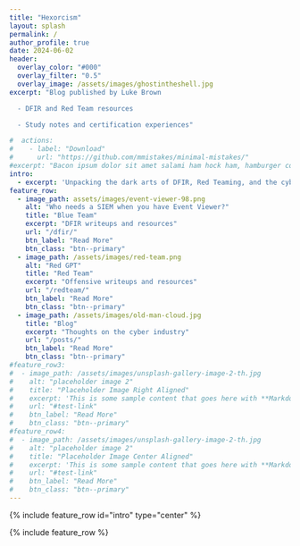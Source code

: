 ```yaml
---
title: "Hexorcism"
layout: splash
permalink: /
author_profile: true
date: 2024-06-02
header:
  overlay_color: "#000"
  overlay_filter: "0.5"
  overlay_image: /assets/images/ghostintheshell.jpg
excerpt: "Blog published by Luke Brown

  - DFIR and Red Team resources

  - Study notes and certification experiences"

#  actions:
#    - label: "Download"
#      url: "https://github.com/mmistakes/minimal-mistakes/"
#excerpt: "Bacon ipsum dolor sit amet salami ham hock ham, hamburger corned beef short ribs kielbasa biltong t-bone drumstick tri-tip tail sirloin pork chop."
intro: 
  - excerpt: 'Unpacking the dark arts of DFIR, Red Teaming, and the cybersecurity industry.'
feature_row:
  - image_path: assets/images/event-viewer-98.png
    alt: "Who needs a SIEM when you have Event Viewer?"
    title: "Blue Team"
    excerpt: "DFIR writeups and resources"
    url: "/dfir/"
    btn_label: "Read More"
    btn_class: "btn--primary"
  - image_path: /assets/images/red-team.png
    alt: "Red GPT"
    title: "Red Team"
    excerpt: "Offensive writeups and resources"
    url: "/redteam/"
    btn_label: "Read More"
    btn_class: "btn--primary"
  - image_path: /assets/images/old-man-cloud.jpg
    title: "Blog"
    excerpt: "Thoughts on the cyber industry"
    url: "/posts/"
    btn_label: "Read More"
    btn_class: "btn--primary"
#feature_row3:
#  - image_path: /assets/images/unsplash-gallery-image-2-th.jpg
#    alt: "placeholder image 2"
#    title: "Placeholder Image Right Aligned"
#    excerpt: 'This is some sample content that goes here with **Markdown** formatting. Right aligned with `type="right"`'
#    url: "#test-link"
#    btn_label: "Read More"
#    btn_class: "btn--primary"
#feature_row4:
#  - image_path: /assets/images/unsplash-gallery-image-2-th.jpg
#    alt: "placeholder image 2"
#    title: "Placeholder Image Center Aligned"
#    excerpt: 'This is some sample content that goes here with **Markdown** formatting. Centered with `type="center"`'
#    url: "#test-link"
#    btn_label: "Read More"
#    btn_class: "btn--primary"
---
```


{% include feature_row id="intro" type="center" %}

{% include feature_row %}